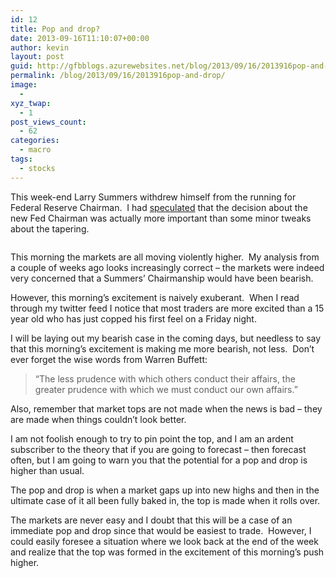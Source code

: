 ```yaml
---
id: 12
title: Pop and drop?
date: 2013-09-16T11:10:07+00:00
author: kevin
layout: post
guid: http://gfbblogs.azurewebsites.net/blog/2013/09/16/2013916pop-and-drop/
permalink: /blog/2013/09/16/2013916pop-and-drop/
image:
  - 
xyz_twap:
  - 1
post_views_count:
  - 62
categories:
  - macro
tags:
  - stocks
---
```

This week-end Larry Summers withdrew himself from the running for Federal Reserve Chairman.  I had [speculated](http://gfbtrading.com/the-macro-tourist/2013/8/22/to-taper-or-not-to-taper-the-market-is-overlooking-the-real-worry) that the decision about the new Fed Chairman was actually more important than some minor tweaks about the tapering.

<img class="aligncenter" alt="" src="http://themacrotourist.com/blogs/8f6e6116ca66c1de3170769c56118e73.jpeg" />

This morning the markets are all moving violently higher.  My analysis from a couple of weeks ago looks increasingly correct &#8211; the markets were indeed very concerned that a Summers&#8217; Chairmanship would have been bearish.

However, this morning&#8217;s excitement is naively exuberant.  When I read through my twitter feed I notice that most traders are more excited than a 15 year old who has just copped his first feel on a Friday night.

I will be laying out my bearish case in the coming days, but needless to say that this morning&#8217;s excitement is making me more bearish, not less.  Don&#8217;t ever forget the wise words from Warren Buffett:

> &#8220;The less prudence with which others conduct their affairs, the greater prudence with which we must conduct our own affairs.&#8221;

Also, remember that market tops are not made when the news is bad &#8211; they are made when things couldn&#8217;t look better.

I am not foolish enough to try to pin point the top, and I am an ardent subscriber to the theory that if you are going to forecast &#8211; then forecast often, but I am going to warn you that the potential for a pop and drop is higher than usual.

The pop and drop is when a market gaps up into new highs and then in the ultimate case of it all been fully baked in, the top is made when it rolls over.

The markets are never easy and I doubt that this will be a case of an immediate pop and drop since that would be easiest to trade.  However, I could easily foresee a situation where we look back at the end of the week and realize that the top was formed in the excitement of this morning&#8217;s push higher.

&nbsp;

&nbsp;